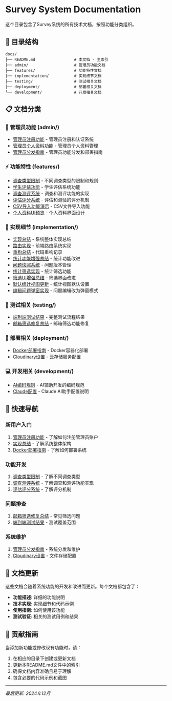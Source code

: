 # Survey System Documentation

这个目录包含了Survey系统的所有技术文档，按照功能分类组织。

## 📁 目录结构

```
docs/
├── README.md                 # 本文档 - 主索引
├── admin/                    # 管理员功能文档
├── features/                 # 功能特性文档
├── implementation/           # 实现细节文档
├── testing/                  # 测试相关文档
├── deployment/               # 部署相关文档
└── development/              # 开发相关文档
```

## 📋 文档分类

### 🔐 管理员功能 (admin/)

- [管理员注册功能](./admin/ADMIN_REGISTRATION_FEATURE.md) - 管理员注册和认证系统
- [管理员个人资料功能](./admin/ADMIN_PROFILE_FEATURE.md) - 管理员个人资料管理
- [管理员分发指南](./admin/ADMIN_DISTRIBUTION_GUIDE.md) - 管理员功能分发和部署指南

### ⚡ 功能特性 (features/)

- [调查类型限制](./features/SURVEY_TYPE_RESTRICTIONS.md) - 不同调查类型的限制和规则
- [学生评估功能](./features/STUDENT_ASSESSMENT_FEATURES.md) - 学生评估系统功能
- [调查测评系统](./features/QUIZ_SURVEY_SYSTEM.md) - 调查和测评功能的实现
- [评估评分系统](./features/ASSESSMENT_SCORING_SYSTEM.md) - 评估和测验的评分机制
- [CSV导入功能演示](./features/CSV_IMPORT_FEATURE_DEMO.md) - CSV文件导入功能
- [个人资料UI预览](./features/PROFILE_UI_PREVIEW.md) - 个人资料界面设计

### 🔧 实现细节 (implementation/)

- [实现总结](./implementation/IMPLEMENTATION_SUMMARY.md) - 系统整体实现总结
- [路由实现](./implementation/ROUTING_IMPLEMENTATION.md) - 前端路由系统实现
- [重构总结](./implementation/REFACTORING_SUMMARY.md) - 代码重构记录
- [统计功能增强总结](./implementation/STATISTICS_ENHANCEMENT_SUMMARY.md) - 统计功能改进
- [问题快照系统](./implementation/QUESTION_SNAPSHOT_SYSTEM.md) - 问题版本管理
- [统计筛选实现](./implementation/STATISTICS_FILTER_IMPLEMENTATION.md) - 统计筛选功能
- [筛选UI增强总结](./implementation/FILTER_UI_ENHANCEMENT_SUMMARY.md) - 筛选界面改进
- [默认统计视图更新](./implementation/DEFAULT_STATS_VIEW_UPDATE.md) - 统计视图默认设置
- [编辑问题弹窗实现](./implementation/EDIT_QUESTION_MODAL_IMPLEMENTATION.md) - 问题编辑改为弹窗模式

### 🧪 测试相关 (testing/)

- [端到端测试结果](./testing/END_TO_END_TEST_RESULTS.md) - 完整测试流程结果
- [邮箱筛选修复总结](./testing/EMAIL_FILTER_FIX_SUMMARY.md) - 邮箱筛选功能修复

### 🚀 部署相关 (deployment/)

- [Docker部署指南](./deployment/DOCKER_README.md) - Docker容器化部署
- [Cloudinary设置](./deployment/CLOUDINARY_SETUP.md) - 云存储服务配置

### 💻 开发相关 (development/)

- [AI编码规则](./development/AI_CODING_RULES.md) - AI辅助开发的编码规范
- [Claude配置](./development/CLAUDE.md) - Claude AI助手配置说明

## 📖 快速导航

### 新用户入门

1. [管理员注册功能](./admin/ADMIN_REGISTRATION_FEATURE.md) - 了解如何注册管理员账户
2. [实现总结](./implementation/IMPLEMENTATION_SUMMARY.md) - 了解系统整体架构
3. [Docker部署指南](./deployment/DOCKER_README.md) - 了解如何部署系统

### 功能开发

1. [调查类型限制](./features/SURVEY_TYPE_RESTRICTIONS.md) - 了解不同调查类型
2. [调查测评系统](./features/QUIZ_SURVEY_SYSTEM.md) - 了解调查和测评功能实现
3. [评估评分系统](./features/ASSESSMENT_SCORING_SYSTEM.md) - 了解评分机制

### 问题排查

1. [邮箱筛选修复总结](./testing/EMAIL_FILTER_FIX_SUMMARY.md) - 常见筛选问题
2. [端到端测试结果](./testing/END_TO_END_TEST_RESULTS.md) - 测试覆盖范围

### 系统维护

1. [管理员分发指南](./admin/ADMIN_DISTRIBUTION_GUIDE.md) - 系统分发和维护
2. [Cloudinary设置](./deployment/CLOUDINARY_SETUP.md) - 文件存储配置

## 🔄 文档更新

这些文档会随着系统功能的开发和改进而更新。每个文档都包含了：

- **功能描述**: 详细的功能说明
- **技术实现**: 实现细节和代码示例
- **使用指南**: 如何使用该功能
- **测试验证**: 相关的测试用例和结果

## 📝 贡献指南

当添加新功能或修改现有功能时，请：

1. 在相应的目录下创建或更新文档
2. 更新本README.md文件中的索引
3. 确保文档内容准确且易于理解
4. 包含必要的代码示例和截图

---

_最后更新: 2024年12月_
